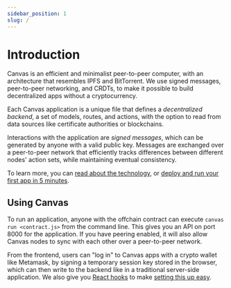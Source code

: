 ```yaml
---
sidebar_position: 1
slug: /
---
```


# Introduction

Canvas is an efficient and minimalist peer-to-peer computer, with an architecture that resembles IPFS and BitTorrent. We use signed messages, peer-to-peer networking, and CRDTs, to make it possible to build decentralized apps without a cryptocurrency.

Each Canvas application is a unique file that defines a *decentralized backend*, a set of models, routes, and actions, with the option to read from data sources like certificate authorities or blockchains.

Interactions with the application are *signed messages*, which can be generated by anyone with a valid public key. Messages are exchanged over a peer-to-peer network that efficiently tracks differences between different nodes' action sets, while maintaining eventual consistency.

To learn more, you can [read about the technology](./docs/about), or [deploy and run your first app in 5 minutes](./docs/tutorial/writing-a-canvas-contract).

## Using Canvas

To run an application, anyone with the offchain contract can execute `canvas run <contract.js>` from the command line. This gives you an API on port 8000 for the application. If you have peering enabled, it will also allow Canvas nodes to sync with each other over a peer-to-peer network.

From the frontend, users can "log in" to Canvas apps with a crypto wallet like Metamask, by signing a temporary session key stored in the browser, which can then write to the backend like in a traditional server-side application. We also give you [React hooks](https://www.npmjs.com/package/@canvas-js/hooks) to make [setting this up easy](./docs/tutorial/writing-a-canvas-frontend).
